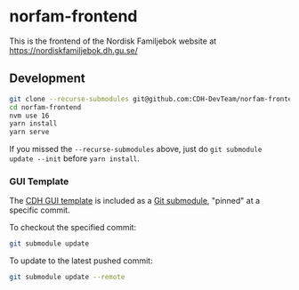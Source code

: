 # norfam-frontend

This is the frontend of the Nordisk Familjebok website at https://nordiskfamiljebok.dh.gu.se/

## Development

```sh
git clone --recurse-submodules git@github.com:CDH-DevTeam/norfam-frontend
cd norfam-frontend
nvm use 16
yarn install
yarn serve
```

If you missed the `--recurse-submodules` above, just do `git submodule update --init` before `yarn install`.

### GUI Template

The [CDH GUI template](https://github.com/CDH-DevTeam/GUITemplate) is included as a [Git submodule](https://git-scm.com/book/en/v2/Git-Tools-Submodules), "pinned" at a specific commit.

To checkout the specified commit:

```sh
git submodule update
```

To update to the latest pushed commit:

```sh
git submodule update --remote
```
